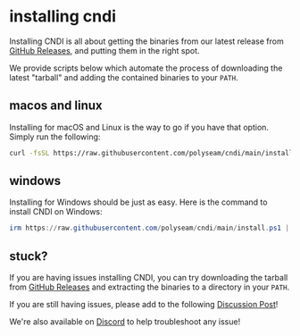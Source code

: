 # installing cndi

Installing CNDI is all about getting the binaries from our latest release from
[GitHub Releases](https://github.com/polyseam/cndi/releases), and putting them
in the right spot.

We provide scripts below which automate the process of downloading the latest
"tarball" and adding the contained binaries to your `PATH`.

## macos and linux

Installing for macOS and Linux is the way to go if you have that option. Simply
run the following:

```bash
curl -fsSL https://raw.githubusercontent.com/polyseam/cndi/main/install.sh | sh
```

## windows

Installing for Windows should be just as easy. Here is the command to install
CNDI on Windows:

```powershell
irm https://raw.githubusercontent.com/polyseam/cndi/main/install.ps1 | iex
```

## stuck?

If you are having issues installing CNDI, you can try downloading the tarball
from [GitHub Releases](https://github.com/polyseam/cndi/releases) and extracting
the binaries to a directory in your `PATH`.

If you are still having issues, please add to the following
[Discussion Post](https://github.com/orgs/polyseam/discussions/871)!

We're also available on [Discord](https://discord.gg/ygt2rpegJ5) to help
troubleshoot any issue!
